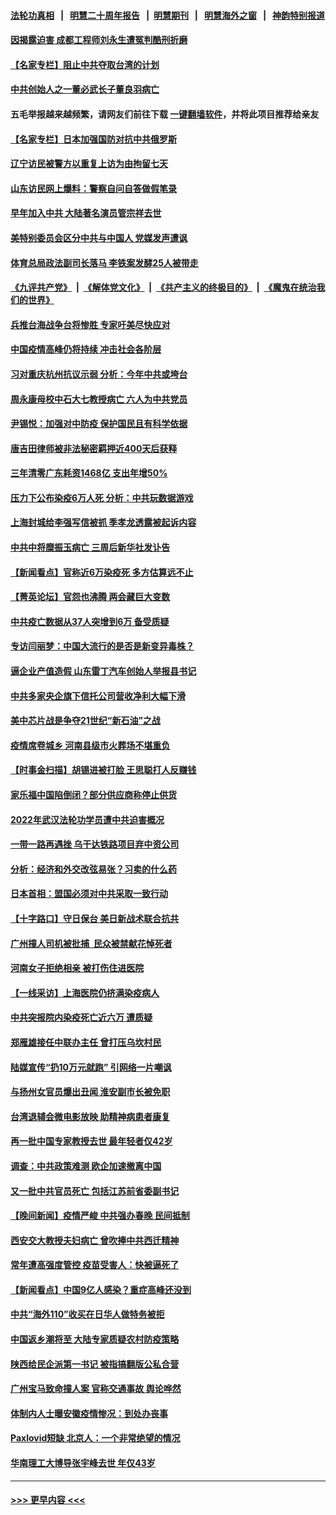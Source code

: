 #### [法轮功真相](https://github.com/gfw-breaker/truth/blob/master/README.md?t=0) &nbsp;&nbsp;|&nbsp;&nbsp; [明慧二十周年报告](https://github.com/gfw-breaker/mh-reports/blob/master/README.md?t=0) &nbsp;&nbsp;|&nbsp;&nbsp;[明慧期刊](https://github.com/gfw-breaker/mh-qikan) &nbsp;&nbsp;|&nbsp;&nbsp; [明慧海外之窗](https://github.com/gfw-breaker/mh-news/blob/master/README.md?t=0) &nbsp;&nbsp;|&nbsp;&nbsp; [神韵特别报道](https://github.com/gfw-breaker/mh-news/blob/master/shenyun.md?t=0)
#### [因揭露迫害 成都工程师刘永生遭冤判酷刑折磨](../pages/nsc413/n13907678.md?t=01160943) 
#### [【名家专栏】阻止中共夺取台湾的计划](../pages/nsc413/n13907549.md?t=01160943) 
#### [中共创始人之一董必武长子董良羽病亡](../pages/nsc413/n13907767.md?t=01160943) 
#### 五毛举报越来越频繁，请网友们前往下载 [一键翻墙软件](https://github.com/gfw-breaker/ssr-accounts)，并将此项目推荐给亲友
#### [【名家专栏】日本加强国防对抗中共俄罗斯](../pages/nsc413/n13907657.md?t=01160943) 
#### [辽宁访民被警方以重复上访为由拘留七天](../pages/nsc413/n13907703.md?t=01160943) 
#### [山东访民网上爆料：警察自问自答做假笔录](../pages/nsc413/n13907681.md?t=01160943) 
#### [早年加入中共 大陆著名演员管宗祥去世](../pages/nsc413/n13907575.md?t=01160943) 
#### [美特别委员会区分中共与中国人 党媒发声遭讽](../pages/nsc413/n13907503.md?t=01160943) 
#### [体育总局政法副司长落马 李铁案发酵25人被带走](../pages/nsc413/n13907494.md?t=01160943) 
#### [《九评共产党》](https://github.com/begood0513/9ping.md/blob/master/README.md) &nbsp;|&nbsp; [《解体党文化》](../../../../jtdwh.md/blob/master/README.md)  &nbsp;|&nbsp; [《共产主义的终极目的》](../../../../gczydzjmd.md/blob/master/README.md) &nbsp;|&nbsp; [《魔鬼在统治我们的世界》](../../../../mgztzwmdsj.md/blob/master/README.md) 
#### [兵推台海战争台将惨胜 专家吁美尽快应对](../pages/nsc413/n13906429.md?t=01160943) 
#### [中国疫情高峰仍将持续 冲击社会各阶层](../pages/nsc413/n13907502.md?t=01160943) 
#### [习对重庆杭州抗议示弱 分析：今年中共或垮台](../pages/nsc413/n13907481.md?t=01160943) 
#### [周永康母校中石大七教授病亡 六人为中共党员](../pages/nsc413/n13907462.md?t=01160943) 
#### [尹锡悦：加强对中防疫 保护国民且有科学依据](../pages/nsc413/n13907472.md?t=01160943) 
#### [唐吉田律师被非法秘密羁押近400天后获释](../pages/nsc413/n13907374.md?t=01160943) 
#### [三年清零广东耗资1468亿 支出年增50%](../pages/nsc413/n13907314.md?t=01160943) 
#### [压力下公布染疫6万人死 分析：中共玩数据游戏](../pages/nsc413/n13907060.md?t=01160943) 
#### [上海封城给李强写信被抓 季孝龙透露被起诉内容](../pages/nsc413/n13907234.md?t=01160943) 
#### [中共中将糜振玉病亡 三周后新华社发讣告](../pages/nsc413/n13907100.md?t=01160943) 
#### [【新闻看点】官称近6万染疫死 多方估算远不止](../pages/nsc413/n13907086.md?t=01160943) 
#### [【菁英论坛】官怨也沸腾 两会藏巨大变数](../pages/nsc413/n13907061.md?t=01160943) 
#### [中共疫亡数据从37人突增到6万 备受质疑](../pages/nsc413/n13907051.md?t=01160943) 
#### [专访闫丽梦：中国大流行的是否是新变异毒株？](../pages/nsc413/n13907078.md?t=01160943) 
#### [逼企业产值造假 山东雷丁汽车创始人举报县书记](../pages/nsc413/n13907065.md?t=01160943) 
#### [中共多家央企旗下信托公司营收净利大幅下滑](../pages/nsc413/n13907058.md?t=01160943) 
#### [美中芯片战是争夺21世纪“新石油”之战](../pages/nsc413/n13907046.md?t=01160943) 
#### [疫情席卷城乡 河南县级市火葬场不堪重负](../pages/nsc413/n13903555.md?t=01160943) 
#### [【时事金扫描】胡锡进被打脸 王思聪打人反赚钱](../pages/nsc413/n13906965.md?t=01160943) 
#### [家乐福中国陷倒闭？部分供应商称停止供货](../pages/nsc413/n13907044.md?t=01160943) 
#### [2022年武汉法轮功学员遭中共迫害概况](../pages/nsc413/n13906471.md?t=01160943) 
#### [一带一路再遇挫 乌干达铁路项目弃中资公司](../pages/nsc413/n13906962.md?t=01160943) 
#### [分析：经济和外交改弦易张？习卖的什么药](../pages/nsc413/n13905805.md?t=01160943) 
#### [日本首相：盟国必须对中共采取一致行动](../pages/nsc413/n13906985.md?t=01160943) 
#### [【十字路口】守日保台 美日新战术联合抗共](../pages/nsc413/n13906919.md?t=01160943) 
#### [广州撞人司机被批捕  民众被禁献花悼死者](../pages/nsc413/n13906798.md?t=01160943) 
#### [河南女子拒绝相亲 被打伤住进医院](../pages/nsc413/n13906872.md?t=01160943) 
#### [【一线采访】上海医院仍挤满染疫病人](../pages/nsc413/n13906845.md?t=01160943) 
#### [中共突报院内染疫死亡近六万 遭质疑](../pages/nsc413/n13906867.md?t=01160943) 
#### [郑雁雄接任中联办主任 曾打压乌坎村民](../pages/nsc413/n13906758.md?t=01160943) 
#### [陆媒宣传“扔10万元就跑” 引网络一片嘲讽](../pages/nsc413/n13906849.md?t=01160943) 
#### [与扬州女官员爆出丑闻 淮安副市长被免职](../pages/nsc413/n13906852.md?t=01160943) 
#### [台湾退辅会微电影放映 助精神病患者康复](../pages/nsc413/n13906774.md?t=01160943) 
#### [再一批中国专家教授去世 最年轻者仅42岁](../pages/nsc413/n13906836.md?t=01160943) 
#### [调查：中共政策难测 欧企加速撤离中国](../pages/nsc413/n13906766.md?t=01160943) 
#### [又一批中共官员死亡 包括江苏前省委副书记](../pages/nsc413/n13906629.md?t=01160943) 
#### [【晚间新闻】疫情严峻 中共强办春晚 民间抵制](../pages/nsc413/n13906448.md?t=01160943) 
#### [西安交大教授夫妇病亡 曾吹捧中共西迁精神](../pages/nsc413/n13906790.md?t=01160943) 
#### [常年遭高强度管控 疫苗受害人：快被逼死了](../pages/nsc413/n13906700.md?t=01160943) 
#### [【新闻看点】中国9亿人感染？重症高峰还没到](../pages/nsc413/n13906593.md?t=01160943) 
#### [中共“海外110”收买在日华人做特务被拒](../pages/nsc413/n13906538.md?t=01160943) 
#### [中国返乡潮将至 大陆专家质疑农村防疫策略](../pages/nsc413/n13906547.md?t=01160943) 
#### [陕西给民企派第一书记 被指搞翻版公私合营](../pages/nsc413/n13906682.md?t=01160943) 
#### [广州宝马致命撞人案 官称交通事故 舆论哗然](../pages/nsc413/n13906613.md?t=01160943) 
#### [体制内人士曝安徽疫情惨况：到处办丧事](../pages/nsc413/n13906549.md?t=01160943) 
#### [Paxlovid短缺 北京人：一个非常绝望的情况](../pages/nsc413/n13906440.md?t=01160943) 
#### [华南理工大博导张宇峰去世 年仅43岁](../pages/nsc413/n13906608.md?t=01160943) 

----
#### [ >>> 更早内容 <<< ](../indexes/nsc413-earlier.md)
